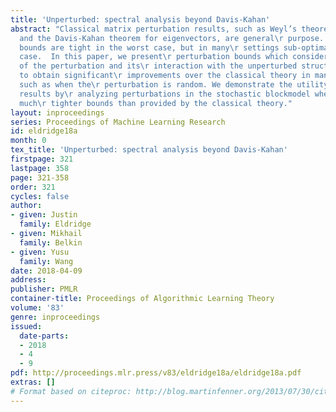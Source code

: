 ```yaml
---
title: 'Unperturbed: spectral analysis beyond Davis-Kahan'
abstract: "Classical matrix perturbation results, such as Weyl’s theorem for\r eigenvalues
  and the Davis-Kahan theorem for eigenvectors, are general\r purpose. These classical
  bounds are tight in the worst case, but in many\r settings sub-optimal in the typical
  case.  In this paper, we present\r perturbation bounds which consider the nature
  of the perturbation and its\r interaction with the unperturbed structure in order
  to obtain significant\r improvements over the classical theory in many scenarios,
  such as when the\r perturbation is random. We demonstrate the utility of these new
  results by\r analyzing perturbations in the stochastic blockmodel where we derive
  much\r tighter bounds than provided by the classical theory."
layout: inproceedings
series: Proceedings of Machine Learning Research
id: eldridge18a
month: 0
tex_title: 'Unperturbed: spectral analysis beyond Davis-Kahan'
firstpage: 321
lastpage: 358
page: 321-358
order: 321
cycles: false
author:
- given: Justin
  family: Eldridge
- given: Mikhail
  family: Belkin
- given: Yusu
  family: Wang
date: 2018-04-09
address: 
publisher: PMLR
container-title: Proceedings of Algorithmic Learning Theory
volume: '83'
genre: inproceedings
issued:
  date-parts:
  - 2018
  - 4
  - 9
pdf: http://proceedings.mlr.press/v83/eldridge18a/eldridge18a.pdf
extras: []
# Format based on citeproc: http://blog.martinfenner.org/2013/07/30/citeproc-yaml-for-bibliographies/
---
```


